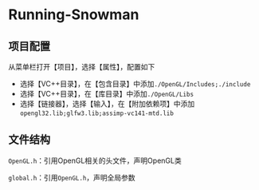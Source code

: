 # Running-Snowman
## 项目配置

从菜单栏打开【项目】，选择【属性】，配置如下

+ 选择【VC++目录】，在【包含目录】中添加`./OpenGL/Includes;./include`
+ 选择【VC++目录】，在【库目录】中添加`./OpenGL/Libs`
+ 选择【链接器】，选择【输入】，在【附加依赖项】中添加`opengl32.lib;glfw3.lib;assimp-vc141-mtd.lib`



## 文件结构

`OpenGL.h`：引用OpenGL相关的头文件，声明OpenGL类

`global.h`：引用`OpenGL.h`，声明全局参数
